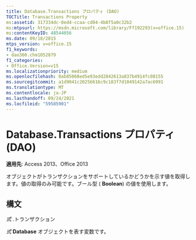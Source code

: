 ```yaml
---
title: Database.Transactions プロパティ (DAO)
TOCTitle: Transactions Property
ms:assetid: 317334dc-0ed4-ccaa-cd04-4b8f5a0c32b2
ms:mtpsurl: https://msdn.microsoft.com/library/Ff192293(v=office.15)
ms:contentKeyID: 48544056
ms.date: 09/18/2015
mtps_version: v=office.15
f1_keywords:
- dao360.chm1052879
f1_categories:
- Office.Version=v15
ms.localizationpriority: medium
ms.openlocfilehash: 0ab85068ed5e93edd2842613a837b4914fc08155
ms.sourcegitcommit: a1d9041c20256616c9c183f7d1049142a7ac6991
ms.translationtype: MT
ms.contentlocale: ja-JP
ms.lasthandoff: 09/24/2021
ms.locfileid: "59585901"
---
```

# <a name="databasetransactions-property-dao"></a>Database.Transactions プロパティ (DAO)


**適用先**: Access 2013、Office 2013

オブジェクトがトランザクションをサポートしているかどうかを示す値を取得します。値の取得のみ可能です。ブール型 ( **Boolean**) の値を使用します。

## <a name="syntax"></a>構文

*式* .トランザクション

*式* **Database** オブジェクトを表す変数です。


